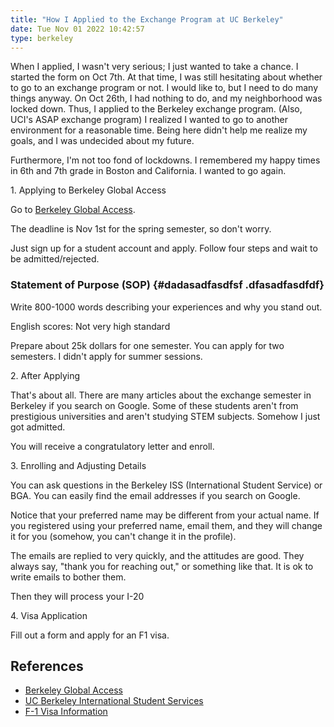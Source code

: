 ```yaml
---
title: "How I Applied to the Exchange Program at UC Berkeley"
date: Tue Nov 01 2022 10:42:57
type: berkeley
---
```

When I applied, I wasn\'t very serious; I just wanted to take a chance.
I started the form on Oct 7th. At that time, I was still hesitating
about whether to go to an exchange program or not. I would like to, but
I need to do many things anyway. On Oct 26th, I had nothing to do, and
my neighborhood was locked down. Thus, I applied to the Berkeley
exchange program. (Also, UCI\'s ASAP exchange program) I realized I
wanted to go to another environment for a reasonable time. Being here
didn\'t help me realize my goals, and I was undecided about my future.

Furthermore, I\'m not too fond of lockdowns. I remembered my happy times
in 6th and 7th grade in Boston and California. I wanted to go again.

1\. Applying to Berkeley Global Access

Go to [Berkeley Global
Access](https://extension.berkeley.edu/international/academic/berkeley-global-access/).

The deadline is Nov 1st for the spring semester, so don\'t worry.

Just sign up for a student account and apply. Follow four steps and wait
to be admitted/rejected.

### Statement of Purpose (SOP) {#dadasadfasdfsf .dfasadfasdfdf}

Write 800-1000 words describing your experiences and why you stand out.

English scores: Not very high standard

Prepare about 25k dollars for one semester. You can apply for two
semesters. I didn\'t apply for summer sessions.

2\. After Applying

That\'s about all. There are many articles about the exchange semester
in Berkeley if you search on Google. Some of these students aren\'t from
prestigious universities and aren\'t studying STEM subjects. Somehow I
just got admitted.

You will receive a congratulatory letter and enroll.

3\. Enrolling and Adjusting Details

You can ask questions in the Berkeley ISS (International Student
Service) or BGA. You can easily find the email addresses if you search
on Google.

Notice that your preferred name may be different from your actual name.
If you registered using your preferred name, email them, and they will
change it for you (somehow, you can\'t change it in the profile).

The emails are replied to very quickly, and the attitudes are good. They
always say, \"thank you for reaching out,\" or something like that. It
is ok to write emails to bother them.

Then they will process your I-20

4\. Visa Application

Fill out a form and apply for an F1 visa.

## References

- [Berkeley Global Access](https://extension.berkeley.edu/international/academic/berkeley-global-access/)
- [UC Berkeley International Student Services](https://internationaloffice.berkeley.edu/)
- [F-1 Visa Information](https://travel.state.gov/content/travel/en/us-visas/study/student-visa.html)
